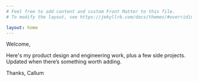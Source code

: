 ```yaml
---
# Feel free to add content and custom Front Matter to this file.
# To modify the layout, see https://jekyllrb.com/docs/themes/#overriding-theme-defaults

layout: home
---
```

Welcome,

Here's my product design and engineering work, plus a few side projects.
Updated when there’s something worth adding.

Thanks,
Callum


